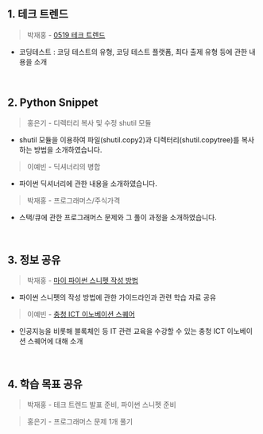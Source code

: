 ## 1. 테크 트렌드

> 박재홍 - [0519 테크 트렌드](https://docs.google.com/document/d/13gzqAOINhNtAMMlULd8JQidMWyDFkNGq97ubg9h5yTA/edit#heading=h.js1vebe4y8zf)
  - 코딩테스트 : 코딩 테스트의 유형, 코딩 테스트 플랫폼, 최다 출제 유형 등에 관한 내용을 소개

&nbsp;



## 2. Python Snippet

> 홍은기 - 디렉터리 복사 및 수정 shutil 모듈
   - shutil 모듈을 이용하여 파일(shutil.copy2)과 디렉터리(shutil.copytree)를 복사하는 방법을 소개하였습니다.
> 이예빈 - 딕셔너리의 병합
   - 파이썬 딕셔너리에 관한 내용을 소개하였습니다.
> 박재홍 - 프로그래머스/주식가격
   - 스택/큐에 관한 프로그래머스 문제와 그 풀이 과정을 소개하였습니다.

&nbsp;



## 3. 정보 공유

> 박재홍 - [마이 파이썬 스니펫 작성 방법](https://docs.google.com/document/d/1hNzaavOycQ-PREeDMT2fbbW1VoaJ4ItB5XdnQK5wrk0/edit#heading=h.oo88vh44de5d)
  - 파이썬 스니펫의 작성 방법에 관한 가이드라인과 관련 학습 자료 공유
> 이예빈 - [충청 ICT 이노베이션 스퀘어](http://ai.dicia.or.kr/index.do)
   - 인공지능을 비롯해 블록체인 등 IT 관련 교육을 수강할 수 있는 충청 ICT 이노베이션 스퀘어에 대해 소개

&nbsp;



## 4. 학습 목표 공유

> 박재홍 - 테크 트렌드 발표 준비, 파이썬 스니펫 준비

> 홍은기 - 프로그래머스 문제 1개 풀기
